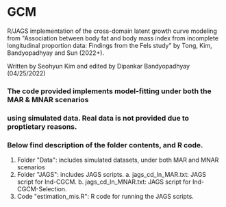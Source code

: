 # GCM
R/JAGS implementation of the cross-domain latent growth curve modeling from "Association between body fat and body mass index from incomplete longitudinal proportion data: Findings from the Fels study" by Tong, Kim, Bandyopadhyay and Sun (2022+). 

Written by Seohyun Kim and edited by Dipankar Bandyopadhyay (04/25/2022)


### The code provided implements model-fitting under both the MAR & MNAR scenarios
### using simulated data. Real data is not provided due to proptietary reasons.

### Below find description of the folder contents, and R code. 

1. Folder "Data": includes simulated datasets, under both MAR and MNAR scenarios
2. Folder "JAGS": includes JAGS scripts.
   a. jags_cd_ln_MAR.txt: JAGS script for Ind-CGCM.
   b. jags_cd_ln_MNAR.txt: JAGS script for Ind-CGCM-Selection.
3. Code "estimation_mis.R": R code for running the JAGS scripts.
